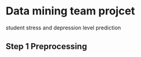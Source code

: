 # Data mining team projcet


student stress and depression level prediction 

## Step 1 Preprocessing 


